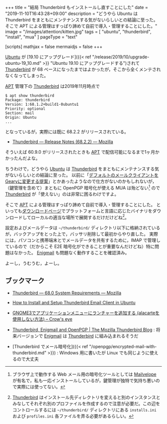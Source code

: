 +++
title = "結局 Thunderbird もインストールし直すことにした"
date =  "2019-11-10T16:43:28+09:00"
description = "どうやら Ubuntu は Thunderbird をまともにメンテナンスする気がないらしいとの結論に至った。そこで APT による管理はすっぱり諦めて自前で導入・管理することにした。"
image = "/images/attention/kitten.jpg"
tags = [ "ubuntu", "thunderbird", "install", "mua" ]
pageType = "text"

[scripts]
  mathjax = false
  mermaidjs = false
+++

[Ubuntu] が [19.10 にアップグレード]({{< ref "/release/2019/10/upgrade-ubuntu-19_10.md" >}} "Ubuntu 19.10 にアップグレードする")されて [Thunderbird] が 68 ベースになったまではよかったが，そこから全くメンテされなくなってしまった。

[APT] 管理下の [Thunderbird] は2019年11月時点で

```text
$ apt show thunderbird
Package: thunderbird
Version: 1:68.1.2+build1-0ubuntu1
Priority: optional
Section: mail
Origin: Ubuntu
...
```

となっているが，実際には既に 68.2.2 がリリースされている。

- [Thunderbird — Release Notes (68.2.2) — Mozilla](https://www.thunderbird.net/en-US/thunderbird/68.2.2/releasenotes/)

そういえば 60.9.0 がリリースされたときも [APT] で配信可能になるまで1ヶ月かかったんだよな。

ちうわけで，どうやら [Ubuntu] は [Thunderbird] をまともにメンテナンスする気がないらしいとの結論に至った。
以前に「[デフォルトのメールクライアントをGearyに変更する提案](https://kledgeb.blogspot.com/2019/04/ubuntu-1910-3-geary.html "Ubuntu 19.10 その3 - デフォルトのメールクライアントをGearyに変更する提案 - kledgeb")」とかあったようなので仕方がないのかもしれないが，（鍵管理を含めて）まともに OpenPGP 暗号化が使える MUA は殆どない[^mua1] ので [Thunderbird] が「使えない」のは非常に困るわけですよ。

[^mua1]: ブラウザ上で動作する Web メール用の暗号化ツールとしては [Mailvelope](https://www.mailvelope.com/) が有名で，私も一応インストールしているが，鍵管理が独特で気持ち悪いので実際には使ってない。

そこで [APT] による管理はすっぱり諦めて自前で導入・管理することにした。
といっても[ダウンロードページ](https://www.thunderbird.net/en-US/thunderbird/all/ "Download Thunderbird in your language — Mozilla")でプラットフォームと言語に応じたバイナリをダウンロードしてローカルの適当な場所で展開するだけだけどね[^inst1]。

[^inst1]: [Thunderbird] はインストール先ディレクトリを変えると別のインスタンスとみなしてそれぞれ別のプロファイルを作成するので注意が必要だ。この辺をコントロールするには `~/thunderbird/` ディレクトリにある `installs.ini` および `profiles.ini` 各ファイルを弄る必要があるらしい。

設定およびメールデータは `~/thunderbird/` ディレクトリ以下に格納されているが，バックアップをとった上で，バッサリ削除して最初からやり直した。
実際には，パソコンと携帯端末とでメールデータを共有するために，IMAP で管理しているので（だからこそ E2E 暗号化ができることが重要なんだけどね）特に問題はなかった。
[Enigmail] も問題なく動作することを確認済み。

よーし，うむうむ，よーし。

## ブックマーク

- [Thunderbird — 68.0 System Requirements — Mozilla](https://www.thunderbird.net/en-US/thunderbird/68.0/system-requirements/)
- [How to Install and Setup Thunderbird Email Client in Ubuntu](https://vitux.com/how-to-install-and-setup-thunderbird-email-client-in-ubuntu/)
- [GNOME3でアプリケーションメニューにランチャーを追加する (alacarteを使用しない方法) – Crow's eye](https://kzmmtmt.pgw.jp/?p=842)

- [Thunderbird, Enigmail and OpenPGP | The Mozilla Thunderbird Blog](https://blog.mozilla.org/thunderbird/2019/10/thunderbird-enigmail-and-openpgp/) : 将来バージョンで [Enigmail] は [Thunderbird] に組み込まれるそうだ

- [Thunderbird でメール暗号化]({{< ref "/openpgp/encrypted-mail-with-thunderbird.md" >}}) : Windows 用に書いたが Linux でも同じように使えるので大丈夫

[Ubuntu]: https://www.ubuntu.com/ "The leading operating system for PCs, IoT devices, servers and the cloud | Ubuntu"
[APT]: https://debian-handbook.info/browse/ja-JP/stable/apt.html "第 6 章 メンテナンスと更新、APT ツール"
[Thunderbird]: https://www.thunderbird.net/ "Thunderbird — Software made to make email easier. — Mozilla"
[Enigmail]: https://addons.thunderbird.net/thunderbird/addon/enigmail/ "Enigmail :: Add-ons for Thunderbird"
